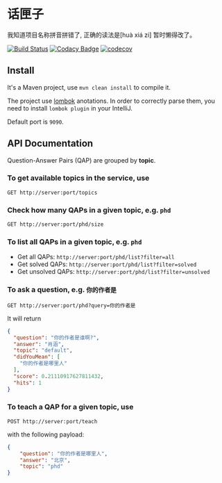 # 话匣子

我知道项目名称拼音拼错了, 正确的读法是[huà xiá zi] 暂时懒得改了。

[![Build Status](https://travis-ci.org/hanxiao/huajiazi.svg?branch=master)](https://travis-ci.org/hanxiao/huajiazi)
[![Codacy Badge](https://api.codacy.com/project/badge/Grade/2ddf51266f9747049a7ae9c96cda871a)](https://www.codacy.com/app/artex-xh/huajiazi?utm_source=github.com&amp;utm_medium=referral&amp;utm_content=hanxiao/huajiazi&amp;utm_campaign=Badge_Grade)
[![codecov](https://codecov.io/gh/hanxiao/huajiazi/branch/master/graph/badge.svg)](https://codecov.io/gh/hanxiao/huajiazi)


## Install

It's a Maven project, use `mvn clean install` to compile it.

The project use [lombok](https://projectlombok.org/) anotations. In order to correctly parse them, you need to install
`lombok plugin` in your IntelliJ.

Default port is `9090`.


## API Documentation

Question-Answer Pairs (QAP) are grouped by **topic**.

### To get available topics in the service, use
```
GET http://server:port/topics
```


### Check how many QAPs in a given topic, e.g. `phd`
```
GET http://server:port/phd/size
```

### To list all QAPs in a given topic, e.g. `phd`
- Get all QAPs: ```http://server:port/phd/list?filter=all```
- Get solved QAPs: ```http://server:port/phd/list?filter=solved```
- Get unsolved QAPs: ```http://server:port/phd/list?filter=unsolved```

### To ask a question, e.g. `你的作者是`
```
GET http://server:port/phd?query=你的作者是
```
It will return
```json
{
  "question": "你的作者是谁啊?",
  "answer": "肖涵",
  "topic": "default",
  "didYouMean": [
    "你的作者是哪里人"
  ],
  "score": 0.21110917627811432,
  "hits": 1
}
```

### To teach a QAP for a given topic, use
```
POST http://server:port/teach
```
with the following payload:
```json
{
    "question": "你的作者是哪里人",
    "answer": "北京",
    "topic": "phd"
}
```
